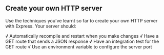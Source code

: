 ## Create your own HTTP server

Use the techniques you've learnt so far to create your own HTTP server with Express. Your server should:

√ Automatically recompile and restart when you make changes
√ Have a GET route that sends a JSON response
√ Have an integration test for the GET route
√ Use an environment variable to configure the server port
